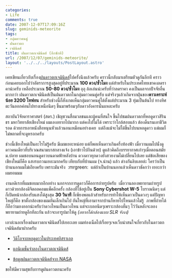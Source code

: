 ```yaml
---
categories:
- Life
comments: true
date: 2007-12-07T17:09:16Z
slug: geminids-meteorite
tags:
- กลุ่มดาวคนคู่
- ฝนดาวตก
- เจมินิดส์
title: ฝนดาวตกเจมินิดส์ (อีกซักที)
url: /2007/12/07/geminids-meteorite/
layout: '../../../layouts/PostLayout.astro'
---
```


เคยเขียนเกี่ยวกับเรื่อง[ฝนดาวตกเจมินิดส์](https://armno.in.th/20071107/nextmeteorshower/)ไปครั้งนึงแล้วครับ คราวนี้กลับมาเตรียมตัวดูกันอีกที คราวก่อนเคยบอกไปว่าอัตราการสูงสุดอยู่ที่ประมาณ **100 ดวง/ชั่วโมง** แต่สำหรับในประเทศไทยเขาคงลดราคาน่ะครับ เหลือประมาณ **50-80 ดวง/ชั่วโมง** อุอุ ล้อเล่นน่ะครับที่ว่าลดราคา คงเป็นผลจากปัจจัยอื่นมากกว่า ฝนดาวตกเจมินิดส์เป็นฝนดาวตกในกลุ่มดาวคนคู่ครับ แต่จริงๆแล้วเกิดจากฝุ่นของ**ดาวเคราะห์น้อย 3200 ไทฟอน** สำหรับช่วงนี้ก็สังเกตเห็นกลุ่มดาวคนคู่ได้ตั้งแต่ประมาณ 3 ทุ่มเป็นต้นไป ทางทิศตะวันออกค่อนไปทางเหนือนิดๆ ขึ้นมาพร้อมๆกับดาวอังคารนั่นแหละครับ

สถาบันวิจัยดาราศาสตร์ (สดร.) เชิญชวนสื่อมวลชนและผู้คนที่สนใจ ขึ้นไปชมฝนดาวตกที่หอดูดาวสิรินธร มหาวิทยาลัยเชียงใหม่ ผมเองอยากไปมากก แต่คงไปไม่ได้ เพราะว่าใกล้สอบแล้ว ต้องดิ้นรนเอาชีวิตรอด ด้วยการเอาหนังสือหนุนหัวแล้วนอนเหมือนอย่างเคย  แต่ถึงแม้จะไม่ได้ขึ้นไปบนหอดูดาว แต่ผมก็ไม่พลาดที่จะดูหรอกครับ

ช่วงนี้เชียงใหม่เป็นอะไรไม่รู้ครับ มีเมฆเยอะหน่อย แต่ก็พอเห็นดาวเกินครึ่งท้องฟ้า เมื่อวานผมไปนั่งดูดาวคนเดียวที่บริเวณสนามบาสกลางแจ้ง (เอาข้าวไปกินด้วย) ดูแล้วคิดถึงบรรยากาศเก่าๆเมื่อตอนสมัยม.ปลาย ผมชอบนอนดูดาวบนดาดฟ้าหลังบ้าน ดวงดาวทุกดวงยังสวยงามไม่เปลี่ยนไปเลย แต่ข้อเสียของเชียงใหม่ก็คือ แสงรบกวนเยอะมากครับ เทียบกับที่บ้านผม (จ.น่าน) แล้ว ต่างกันลิบเลยล่ะ ใครว่าเป็นบ้านนอกผมไม่เถียงครับ เพราะมันจริง  :mrgreen:  แต่ถ้าเป็นบ้านนอกแล้วเห็นดาวชัดกว่า เยอะกว่า ผมยอมมม

งานอดิเรกที่ผมชอบมากอีกอย่าง นอกจากการดูดาวก็คือการถ่ายรูปครับ  เมื่อวานลองพยายามถ่ายรูปดาวด้วยกล้องดิจิตอลคอมแพ็คอีกครั้ง กล้องที่ใช้อยู่เป็น **Sony Cybershot W-5** โบราณนิดๆ แต่ก็เปิดหน้ากล้องรับแสงได้สูงสุด **30 วินาที** ก็เพียงพอแล้วสำหรับการทำให้เห็นดาวเป็นดวงๆ แต่ปัญหาใหญ่ก็คือ ขาตั้งกล้องของผมอันเล็กเกินไป อันใหญ่ที่เอามาจากบ้านก็หายไปไหนแล้วไม่รู้  ภาพที่ถ่ายได้ก็ถือว่ามองออกน่ะครับว่าดวงไหนเป็นดวงไหน แต่จะเบลอนิดๆเพราะกล้องสั่นๆ ไว้วันหลังจะลองพยายามถ่ายดูอีกทีละกัน แล้วจะเอารูปมาให้ดู _(อยากได้กล้องแบบ SLR จังงง)_

เอาล่ะนอกเรื่องฝนดาวตกเจมินิดส์ไปเยอะเลย ผมท่องเน็ตไปเรื่อยๆเจอเว็บน่าสนใจเกี่ยวกับในดาวตกเจมินิดส์มาฝากครับ




  * [วิดิโอจากหอดูดาวในประเทศอิสราเอล](http://www.bareket-astro.com/live/meteor/gemenids.html)


  * [แอนิเมชั่นจำลองในดาวตกเจมินิดส์](http://www.shadowandsubstance.com/)


  * [ข้อมูลฝนดาวตกเจมินิดส์จาก NASA](http://science.nasa.gov/headlines/y2007/03dec_asteroidshower.htm)


ขอให้มีความสุขกับการดูฝนดาวตกนะครับ

